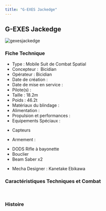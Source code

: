 ```yaml
---
title: "G-EXES Jackedge"
---
```


G-EXES Jackedge
---------------

![gexesjackedge](/images/stories/saga/gundamage/mechas/gexesjackedge.png) 


### Fiche Technique


- Type : Mobile Suit de Combat Spatial  
- Concepteur :  Bicidian  
- Opérateur : Bicidian  
- Date de création :   
- Date de mise en service :   
- Pilote(s) :   
- Taille : 18.2m   
- Poids : 46.2t   
- Matériaux du blindage :   
- Alimentation :   
- Propulsion et performances :   
- Equipements Spéciaux :


* Capteurs


- Armement :


* DODS Rifle à bayonette
* Bouclier
* Beam Saber x2


- Mecha Designer : Kanetake Ebikawa


### Caractéristiques Techniques et Combat


 


### Histoire


 

